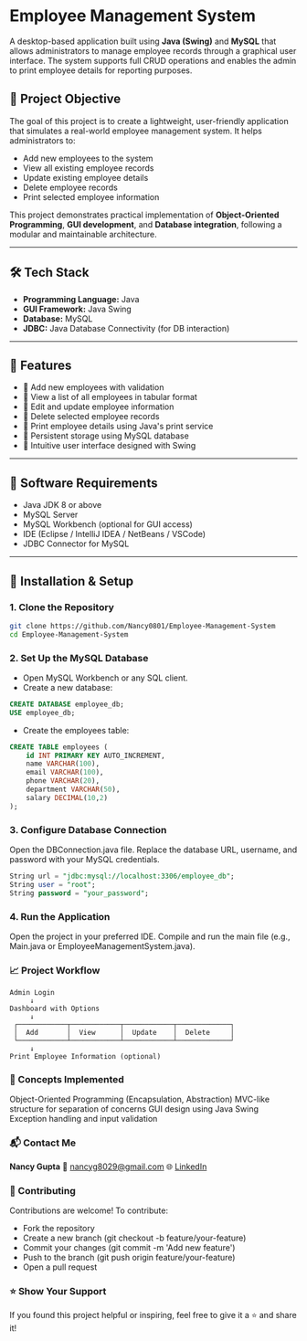 # Employee Management System

A desktop-based application built using **Java (Swing)** and **MySQL** that allows administrators to manage employee records through a graphical user interface. The system supports full CRUD operations and enables the admin to print employee details for reporting purposes.

## 🚀 Project Objective

The goal of this project is to create a lightweight, user-friendly application that simulates a real-world employee management system. It helps administrators to:

- Add new employees to the system
- View all existing employee records
- Update existing employee details
- Delete employee records
- Print selected employee information

This project demonstrates practical implementation of **Object-Oriented Programming**, **GUI development**, and **Database integration**, following a modular and maintainable architecture.

---

## 🛠️ Tech Stack

- **Programming Language:** Java
- **GUI Framework:** Java Swing
- **Database:** MySQL
- **JDBC:** Java Database Connectivity (for DB interaction)

---

## 📂 Features

- 🔹 Add new employees with validation
- 🔹 View a list of all employees in tabular format
- 🔹 Edit and update employee information
- 🔹 Delete selected employee records
- 🔹 Print employee details using Java's print service
- 🔹 Persistent storage using MySQL database
- 🔹 Intuitive user interface designed with Swing

---

## 📌 Software Requirements

- Java JDK 8 or above
- MySQL Server
- MySQL Workbench (optional for GUI access)
- IDE (Eclipse / IntelliJ IDEA / NetBeans / VSCode)
- JDBC Connector for MySQL

---

## 🔧 Installation & Setup

### 1. Clone the Repository
```bash
git clone https://github.com/Nancy0801/Employee-Management-System
cd Employee-Management-System
```

### 2. Set Up the MySQL Database
- Open MySQL Workbench or any SQL client.
- Create a new database:
```sql
CREATE DATABASE employee_db;
USE employee_db;
```

- Create the employees table:
```sql
CREATE TABLE employees (
    id INT PRIMARY KEY AUTO_INCREMENT,
    name VARCHAR(100),
    email VARCHAR(100),
    phone VARCHAR(20),
    department VARCHAR(50),
    salary DECIMAL(10,2)
);
```

### 3. Configure Database Connection
Open the DBConnection.java file.
Replace the database URL, username, and password with your MySQL credentials.
```sql
String url = "jdbc:mysql://localhost:3306/employee_db";
String user = "root";
String password = "your_password";
```

### 4. Run the Application
Open the project in your preferred IDE.
Compile and run the main file (e.g., Main.java or EmployeeManagementSystem.java).

### 📈 Project Workflow
```Plaintext
Admin Login
     ↓
Dashboard with Options
     ↓
 ┌────────────┬────────────┬────────────┬─────────────┐
 │  Add       │  View      │  Update    │  Delete     │
 └────────────┴────────────┴────────────┴─────────────┘
     ↓
Print Employee Information (optional)
```

### 🧠 Concepts Implemented
Object-Oriented Programming (Encapsulation, Abstraction)
MVC-like structure for separation of concerns
GUI design using Java Swing
Exception handling and input validation

### 📬 Contact Me
**Nancy Gupta**
📧 nancyg8029@gmail.com
🌐 [LinkedIn](http://www.linkedin.com/in/nancy-gupta-784b5025a)

### 🤝 Contributing
Contributions are welcome!
To contribute:
- Fork the repository
- Create a new branch (git checkout -b feature/your-feature)
- Commit your changes (git commit -m 'Add new feature')
- Push to the branch (git push origin feature/your-feature)
- Open a pull request

### ⭐️ Show Your Support
If you found this project helpful or inspiring, feel free to give it a ⭐️ and share it!
